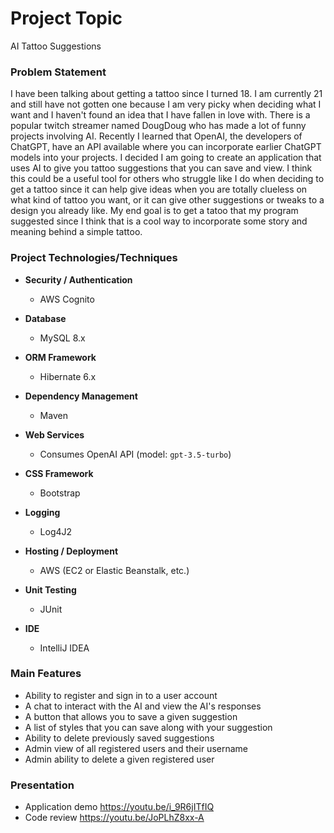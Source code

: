# Project Topic

AI Tattoo Suggestions

### Problem Statement

I have been talking about getting a tattoo since I turned 18. I am currently 21 and still have not gotten one because I am very picky when deciding what I want
and I haven't found an idea that I have fallen in love with. There is a popular twitch streamer named DougDoug who has made a lot of funny projects involving AI.
Recently I learned that OpenAI, the developers of ChatGPT, have an API available where you can incorporate earlier ChatGPT models into your projects. I decided I
am going to create an application that uses AI to give you tattoo suggestions that you can save and view. I think this could be a useful tool for others who
struggle like I do when deciding to get a tattoo since it can help give ideas when you are totally clueless on what kind of tattoo you want, or it can give other
suggestions or tweaks to a design you already like. My end goal is to get a tatoo that my program suggested since I think that is a cool way to incorporate some
story and meaning behind a simple tattoo.

### Project Technologies/Techniques

- **Security / Authentication**
    - AWS Cognito

- **Database**
    - MySQL 8.x

- **ORM Framework**
    - Hibernate 6.x

- **Dependency Management**
    - Maven

- **Web Services**
    - Consumes OpenAI API (model: `gpt-3.5-turbo`)

- **CSS Framework**
    - Bootstrap

- **Logging**
    - Log4J2

- **Hosting / Deployment**
    - AWS (EC2 or Elastic Beanstalk, etc.)

- **Unit Testing**
    - JUnit

- **IDE**
    - IntelliJ IDEA


### Main Features

  - Ability to register and sign in to a user account
  - A chat to interact with the AI and view the AI's responses
  - A button that allows you to save a given suggestion
  - A list of styles that you can save along with your suggestion
  - Ability to delete previously saved suggestions
  - Admin view of all registered users and their username
  - Admin ability to delete a given registered user

### Presentation

  - Application demo https://youtu.be/i_9R6jITfIQ
  - Code review https://youtu.be/JoPLhZ8xx-A
